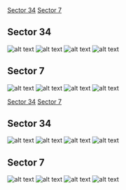 [Sector 34](#sector34)
[Sector 7](#sector7)

<a name = "sector34"></a>
## Sector 34
![alt text](/tt/EPIC_211442297_Sector_34/EPIC_211442297_Sector_34_a_TimeSeries.png)
![alt text](/tt/EPIC_211442297_Sector_34/EPIC_211442297_Sector_34_b_FoldedLightCurve.png)
![alt text](/tt/EPIC_211442297_Sector_34/EPIC_211442297_Sector_34_b_IndividualTransitsWithFit.png)
![alt text](/tt/EPIC_211442297_Sector_34/EPIC_211442297_Sector_34_c_TimingResiduals.png)

<a name = "sector7"></a>
## Sector 7
![alt text](/tt/EPIC_211442297_Sector_7/EPIC_211442297_Sector_7_a_TimeSeries.png)
![alt text](/tt/EPIC_211442297_Sector_7/EPIC_211442297_Sector_7_b_FoldedLightCurve.png)
![alt text](/tt/EPIC_211442297_Sector_7/EPIC_211442297_Sector_7_b_IndividualTransitsWithFit.png)
![alt text](/tt/EPIC_211442297_Sector_7/EPIC_211442297_Sector_7_c_TimingResiduals.png)

[Sector 34](#sector34)
[Sector 7](#sector7)

<a name = "sector34"></a>
## Sector 34
![alt text](/tt/EPIC_211442297_Sector_34/EPIC_211442297_Sector_34_a_TimeSeries.png)
![alt text](/tt/EPIC_211442297_Sector_34/EPIC_211442297_Sector_34_b_FoldedLightCurve.png)
![alt text](/tt/EPIC_211442297_Sector_34/EPIC_211442297_Sector_34_b_IndividualTransitsWithFit.png)
![alt text](/tt/EPIC_211442297_Sector_34/EPIC_211442297_Sector_34_c_TimingResiduals.png)

<a name = "sector7"></a>
## Sector 7
![alt text](/tt/EPIC_211442297_Sector_7/EPIC_211442297_Sector_7_a_TimeSeries.png)
![alt text](/tt/EPIC_211442297_Sector_7/EPIC_211442297_Sector_7_b_FoldedLightCurve.png)
![alt text](/tt/EPIC_211442297_Sector_7/EPIC_211442297_Sector_7_b_IndividualTransitsWithFit.png)
![alt text](/tt/EPIC_211442297_Sector_7/EPIC_211442297_Sector_7_c_TimingResiduals.png)

